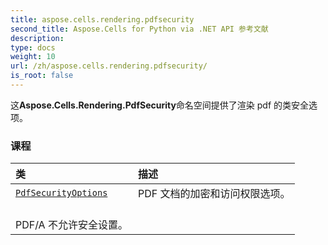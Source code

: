 ```yaml
---
title: aspose.cells.rendering.pdfsecurity
second_title: Aspose.Cells for Python via .NET API 参考文献
description:
type: docs
weight: 10
url: /zh/aspose.cells.rendering.pdfsecurity/
is_root: false
---
```

这**Aspose.Cells.Rendering.PdfSecurity**命名空间提供了渲染 pdf 的类安全选项。

### 课程
|类|描述|
| :- | :- |
| [`PdfSecurityOptions`](/cells/python-net/zh/aspose.cells.rendering.pdfsecurity/pdfsecurityoptions) | PDF 文档的加密和访问权限选项。<br/> PDF/A 不允许安全设置。|


